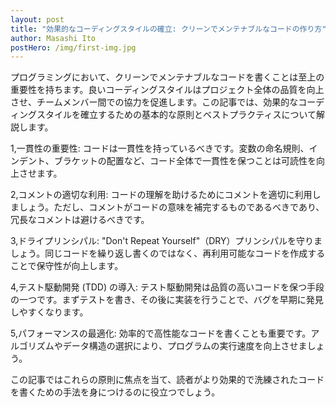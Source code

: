 ```yaml
---
layout: post
title: "効果的なコーディングスタイルの確立: クリーンでメンテナブルなコードの作り方"
author: Masashi Ito
postHero: /img/first-img.jpg
---
```


プログラミングにおいて、クリーンでメンテナブルなコードを書くことは至上の重要性を持ちます。良いコーディングスタイルはプロジェクト全体の品質を向上させ、チームメンバー間での協力を促進します。この記事では、効果的なコーディングスタイルを確立するための基本的な原則とベストプラクティスについて解説します。

1,一貫性の重要性:
コードは一貫性を持っているべきです。変数の命名規則、インデント、ブラケットの配置など、コード全体で一貫性を保つことは可読性を向上させます。

2,コメントの適切な利用:
コードの理解を助けるためにコメントを適切に利用しましょう。ただし、コメントがコードの意味を補完するものであるべきであり、冗長なコメントは避けるべきです。

3,ドライプリンシパル:
"Don't Repeat Yourself"（DRY）プリンシパルを守りましょう。同じコードを繰り返し書くのではなく、再利用可能なコードを作成することで保守性が向上します。

4,テスト駆動開発 (TDD) の導入:
テスト駆動開発は品質の高いコードを保つ手段の一つです。まずテストを書き、その後に実装を行うことで、バグを早期に発見しやすくなります。

5,パフォーマンスの最適化:
効率的で高性能なコードを書くことも重要です。アルゴリズムやデータ構造の選択により、プログラムの実行速度を向上させましょう。

この記事ではこれらの原則に焦点を当て、読者がより効果的で洗練されたコードを書くための手法を身につけるのに役立つでしょう。
